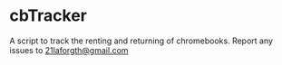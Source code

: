 # cbTracker
A script to track the renting and returning of chromebooks.
Report any issues to [21laforgth@gmail.com](mailto:21laforgth@gmail.com)
